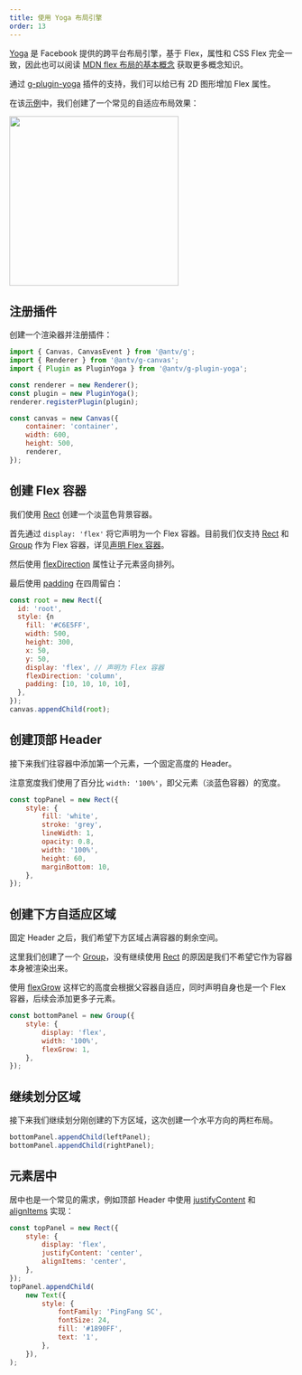 ```yaml
---
title: 使用 Yoga 布局引擎
order: 13
---
```


[Yoga](https://yogalayout.com/) 是 Facebook 提供的跨平台布局引擎，基于 Flex，属性和 CSS Flex 完全一致，因此也可以阅读 [MDN flex 布局的基本概念](https://developer.mozilla.org/zh-CN/docs/Web/CSS/CSS_Flexible_Box_Layout/Basic_Concepts_of_Flexbox) 获取更多概念知识。

通过 [g-plugin-yoga](/zh/docs/plugins/yoga) 插件的支持，我们可以给已有 2D 图形增加 Flex 属性。

在该[示例](/zh/examples/plugins#yoga-text)中，我们创建了一个常见的自适应布局效果：

<img src="https://gw.alipayobjects.com/mdn/rms_6ae20b/afts/img/A*IH1fSJN9fsMAAAAAAAAAAAAAARQnAQ" width="300px">

## 注册插件

创建一个渲染器并注册插件：

```js
import { Canvas, CanvasEvent } from '@antv/g';
import { Renderer } from '@antv/g-canvas';
import { Plugin as PluginYoga } from '@antv/g-plugin-yoga';

const renderer = new Renderer();
const plugin = new PluginYoga();
renderer.registerPlugin(plugin);

const canvas = new Canvas({
    container: 'container',
    width: 600,
    height: 500,
    renderer,
});
```

## 创建 Flex 容器

我们使用 [Rect](/zh/docs/api/basic/rect) 创建一个淡蓝色背景容器。

首先通过 `display: 'flex'` 将它声明为一个 Flex 容器。目前我们仅支持 [Rect](/zh/docs/api/basic/rect) 和 [Group](/zh/docs/api/basic/group) 作为 Flex 容器，详见[声明 Flex 容器](/zh/docs/plugins/yoga#声明-flex-容器)。

然后使用 [flexDirection](/zh/docs/plugins/yoga#flexdirection) 属性让子元素竖向排列。

最后使用 [padding](/zh/docs/plugins/yoga#padding) 在四周留白：

```js
const root = new Rect({
  id: 'root',
  style: {n
    fill: '#C6E5FF',
    width: 500,
    height: 300,
    x: 50,
    y: 50,
    display: 'flex', // 声明为 Flex 容器
    flexDirection: 'column',
    padding: [10, 10, 10, 10],
  },
});
canvas.appendChild(root);
```

## 创建顶部 Header

接下来我们往容器中添加第一个元素，一个固定高度的 Header。

注意宽度我们使用了百分比 `width: '100%'`，即父元素（淡蓝色容器）的宽度。

```js
const topPanel = new Rect({
    style: {
        fill: 'white',
        stroke: 'grey',
        lineWidth: 1,
        opacity: 0.8,
        width: '100%',
        height: 60,
        marginBottom: 10,
    },
});
```

## 创建下方自适应区域

固定 Header 之后，我们希望下方区域占满容器的剩余空间。

这里我们创建了一个 [Group](/zh/docs/api/basic/group)，没有继续使用 [Rect](/zh/docs/api/basic/rect) 的原因是我们不希望它作为容器本身被渲染出来。

使用 [flexGrow](/zh/docs/plugins/yoga#flexgrow) 这样它的高度会根据父容器自适应，同时声明自身也是一个 Flex 容器，后续会添加更多子元素。

```js
const bottomPanel = new Group({
    style: {
        display: 'flex',
        width: '100%',
        flexGrow: 1,
    },
});
```

## 继续划分区域

接下来我们继续划分刚创建的下方区域，这次创建一个水平方向的两栏布局。

```js
bottomPanel.appendChild(leftPanel);
bottomPanel.appendChild(rightPanel);
```

## 元素居中

居中也是一个常见的需求，例如顶部 Header 中使用 [justifyContent](/zh/docs/plugins/yoga#justifycontent) 和 [alignItems](/zh/docs/plugins/yoga#alignitems) 实现：

```js
const topPanel = new Rect({
    style: {
        display: 'flex',
        justifyContent: 'center',
        alignItems: 'center',
    },
});
topPanel.appendChild(
    new Text({
        style: {
            fontFamily: 'PingFang SC',
            fontSize: 24,
            fill: '#1890FF',
            text: '1',
        },
    }),
);
```
